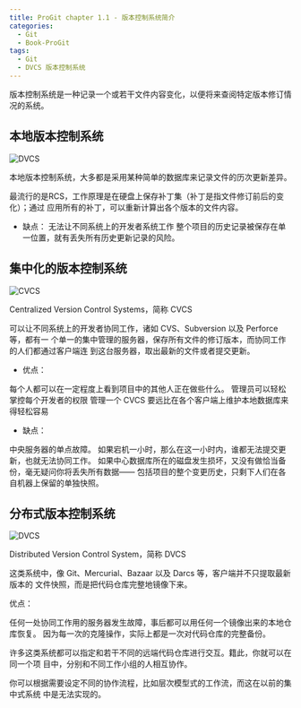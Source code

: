 ```yaml
---
title: ProGit chapter 1.1 - 版本控制系统简介
categories: 
  - Git
  - Book-ProGit
tags: 
  - Git
  - DVCS 版本控制系统
---
```


版本控制系统是一种记录一个或若干文件内容变化，以便将来查阅特定版本修订情况的系统。

<!--more-->

## 本地版本控制系统 

![DVCS](https://git-scm.com/book/en/v2/images/local.png)

本地版本控制系统，大多都是采用某种简单的数据库来记录文件的历次更新差异。

最流行的是RCS，工作原理是在硬盘上保存补丁集（补丁是指文件修订前后的变化）；通过
应用所有的补丁，可以重新计算出各个版本的文件内容。

* 缺点：
无法让不同系统上的开发者系统工作
整个项目的历史记录被保存在单一位置，就有丢失所有历史更新记录的风险。

## 集中化的版本控制系统

![CVCS](https://git-scm.com/book/en/v2/images/centralized.png)

Centralized Version Control Systems，简称 CVCS

可以让不同系统上的开发者协同工作，诸如 CVS、Subversion 以及 Perforce 等，都有一
个单一的集中管理的服务器，保存所有文件的修订版本，而协同工作的人们都通过客户端连
到这台服务器，取出最新的文件或者提交更新。

* 优点：

每个人都可以在一定程度上看到项目中的其他人正在做些什么。
管理员可以轻松掌控每个开发者的权限
管理一个 CVCS 要远比在各个客户端上维护本地数据库来得轻松容易

* 缺点：

中央服务器的单点故障。
如果宕机一小时，那么在这一小时内，谁都无法提交更新，也就无法协同工作。
如果中心数据库所在的磁盘发生损坏，又没有做恰当备份，毫无疑问你将丢失所有数据——
包括项目的整个变更历史，只剩下人们在各自机器上保留的单独快照。

## 分布式版本控制系统

![DVCS](https://git-scm.com/book/en/v2/images/distributed.png)

Distributed Version Control System，简称 DVCS

这类系统中，像 Git、Mercurial、Bazaar 以及 Darcs 等，客户端并不只提取最新版本的
文件快照，而是把代码仓库完整地镜像下来。

优点：

任何一处协同工作用的服务器发生故障，事后都可以用任何一个镜像出来的本地仓库恢复。
因为每一次的克隆操作，实际上都是一次对代码仓库的完整备份。

许多这类系统都可以指定和若干不同的远端代码仓库进行交互。籍此，你就可以在同一个项
目中，分别和不同工作小组的人相互协作。

你可以根据需要设定不同的协作流程，比如层次模型式的工作流，而这在以前的集中式系统
中是无法实现的。

